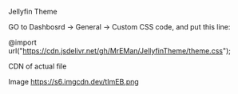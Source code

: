 Jellyfin Theme

GO to Dashbosrd -> General -> Custom CSS code, and put this line:

@import url("https://cdn.jsdelivr.net/gh/MrEMan/JellyfinTheme/theme.css");

CDN of actual file


Image https://s6.imgcdn.dev/tImEB.png
